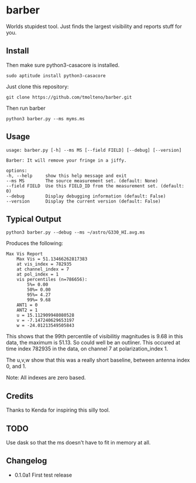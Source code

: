 # barber

Worlds stupidest tool. Just finds the largest visibility and reports stuff for you.

## Install


Then make sure python3-casacore is installed.

    sudo aptitude install python3-casacore

Just clone this repository:

    git clone https://github.com/tmolteno/barber.git

Then run barber

    python3 barber.py --ms myms.ms

## Usage

    usage: barber.py [-h] --ms MS [--field FIELD] [--debug] [--version]

    Barber: It will remove your fringe in a jiffy.

    options:
    -h, --help     show this help message and exit
    --ms MS        The source measurement set. (default: None)
    --field FIELD  Use this FIELD_ID from the measurement set. (default: 0)
    --debug        Display debugging information (default: False)
    --version      Display the current version (default: False)

## Typical Output

    python3 barber.py --debug --ms ~/astro/G330_HI.avg.ms

Produces the following:
    
    Max Vis Report
        Max Vis = 51.13466262817383
        at vis_index = 782935
        at channel_index = 7
        at pol_index = 1
        vis percentiles (n=786656):
            5%= 0.00
            50%= 0.00
            95%= 4.27
            99%= 9.68
        ANT1 = 0
        ANT2 = 1
        u = 15.112909948080528
        v = -7.147240629653197
        w = -24.01213549505843

This shows that the 99th percentile of visibilitiy magnitudes is 9.68 in this data, the maximum is 51.13. So could well be an outliner. This occured at time index 782935 in the data, on channel 7 at polarization_index 1.

The u,v,w show that this was a really short baseline, between antenna index 0, and 1.

Note: All indexes are zero based.

## Credits

Thanks to Kenda for inspiring this silly tool.

## TODO

Use dask so that the ms doesn't have to fit in memory at all.

## Changelog

- 0.1.0a1 First test release
